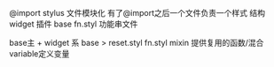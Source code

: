 @import stylus 文件模块化 有了@import之后一个文件负责一个样式
结构 widget 插件 base 
fn.styl 功能串文件

base主 + widget 系
base > reset.styl fn.styl mixin 提供复用的函数/混合 variable定义变量